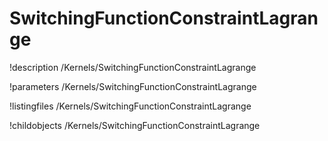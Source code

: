 <!-- MOOSE Documentation Stub: Remove this when content is added. -->

# SwitchingFunctionConstraintLagrange
!description /Kernels/SwitchingFunctionConstraintLagrange

!parameters /Kernels/SwitchingFunctionConstraintLagrange

!listingfiles /Kernels/SwitchingFunctionConstraintLagrange

!childobjects /Kernels/SwitchingFunctionConstraintLagrange
